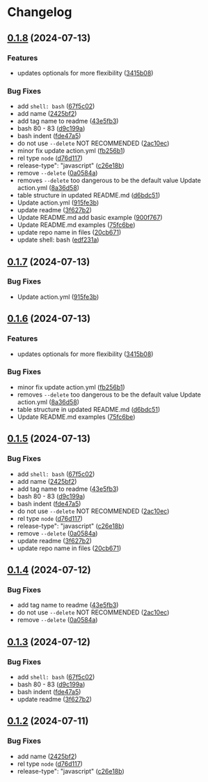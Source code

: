 # Changelog

## [0.1.8](https://github.com/devuri/rdx-release-deployer-action/compare/v0.1.7...v0.1.8) (2024-07-13)


### Features

* updates optionals for more flexibility ([3415b08](https://github.com/devuri/rdx-release-deployer-action/commit/3415b08f8933719ee8c0a98ed31bafc1669063de))


### Bug Fixes

* add `shell: bash` ([67f5c02](https://github.com/devuri/rdx-release-deployer-action/commit/67f5c02c42d766b43e5c4351058bcbe0d66489ed))
* add name ([2425bf2](https://github.com/devuri/rdx-release-deployer-action/commit/2425bf2d2552573e9f72d5b7fd2e89938433319c))
* add tag name to readme ([43e5fb3](https://github.com/devuri/rdx-release-deployer-action/commit/43e5fb3593f7bdacc681ccbf3c738cd1a41859be))
* bash 80 - 83 ([d9c199a](https://github.com/devuri/rdx-release-deployer-action/commit/d9c199a34f4a0d76cb045c1426f200af1540e4e2))
* bash indent ([fde47a5](https://github.com/devuri/rdx-release-deployer-action/commit/fde47a5b0279d97201c531886d2cda512621d9e9))
* do not use `--delete` NOT RECOMMENDED ([2ac10ec](https://github.com/devuri/rdx-release-deployer-action/commit/2ac10ec8e05f85eeb943526b89c19ebec38802b7))
* minor fix update action.yml ([fb256b1](https://github.com/devuri/rdx-release-deployer-action/commit/fb256b1de0ca10611d250fba6f858217e132d5c8))
* rel type `node` ([d76d117](https://github.com/devuri/rdx-release-deployer-action/commit/d76d117acb7e1ba5c4be8e2aed34487f1823b3aa))
* release-type": "javascript" ([c26e18b](https://github.com/devuri/rdx-release-deployer-action/commit/c26e18b6f5fb9e645d780135328bd189d99b3d32))
* remove `--delete` ([0a0584a](https://github.com/devuri/rdx-release-deployer-action/commit/0a0584ac35c4925507a52ddafdd16e7056b7f3cc))
* removes `--delete` too dangerous to be the default value Update action.yml ([8a36d58](https://github.com/devuri/rdx-release-deployer-action/commit/8a36d58b0b035f49569e13a5db617b4c37e51c82))
* table structure in updated README.md ([d6bdc51](https://github.com/devuri/rdx-release-deployer-action/commit/d6bdc51effa7c6c8b2f5829cec3e5a97f8538d62))
* Update action.yml ([915fe3b](https://github.com/devuri/rdx-release-deployer-action/commit/915fe3bb1b12490d02c922286458e9377a0ce455))
* update readme ([3f627b2](https://github.com/devuri/rdx-release-deployer-action/commit/3f627b29ded49a0a6269385e04a728367be831e1))
* Update README.md add basic example ([900f767](https://github.com/devuri/rdx-release-deployer-action/commit/900f7675c5a670d6e78eeb33b4221ae91f08b95d))
* Update README.md examples ([75fc6be](https://github.com/devuri/rdx-release-deployer-action/commit/75fc6be29ebe34632fc2a495c9703fd309c2f3ee))
* update repo name in files ([20cb671](https://github.com/devuri/rdx-release-deployer-action/commit/20cb6712ef387a1d9ff0c101cccbe5d8b61a460d))
* update shell: bash ([edf231a](https://github.com/devuri/rdx-release-deployer-action/commit/edf231ae27e6b42a73d96bae37b9387b37c44294))

## [0.1.7](https://github.com/devuri/rdx-release-deployer-action/compare/rdx-release-deployer-action-v0.1.6...rdx-release-deployer-action-v0.1.7) (2024-07-13)


### Bug Fixes

* Update action.yml ([915fe3b](https://github.com/devuri/rdx-release-deployer-action/commit/915fe3bb1b12490d02c922286458e9377a0ce455))

## [0.1.6](https://github.com/devuri/rdx-release-deployer-action/compare/rdx-release-deployer-action-v0.1.5...rdx-release-deployer-action-v0.1.6) (2024-07-13)


### Features

* updates optionals for more flexibility ([3415b08](https://github.com/devuri/rdx-release-deployer-action/commit/3415b08f8933719ee8c0a98ed31bafc1669063de))


### Bug Fixes

* minor fix update action.yml ([fb256b1](https://github.com/devuri/rdx-release-deployer-action/commit/fb256b1de0ca10611d250fba6f858217e132d5c8))
* removes `--delete` too dangerous to be the default value Update action.yml ([8a36d58](https://github.com/devuri/rdx-release-deployer-action/commit/8a36d58b0b035f49569e13a5db617b4c37e51c82))
* table structure in updated README.md ([d6bdc51](https://github.com/devuri/rdx-release-deployer-action/commit/d6bdc51effa7c6c8b2f5829cec3e5a97f8538d62))
* Update README.md examples ([75fc6be](https://github.com/devuri/rdx-release-deployer-action/commit/75fc6be29ebe34632fc2a495c9703fd309c2f3ee))

## [0.1.5](https://github.com/devuri/rd-release-deployer-action/compare/rdx-release-deployer-action-v0.1.4...rdx-release-deployer-action-v0.1.5) (2024-07-13)


### Bug Fixes

* add `shell: bash` ([67f5c02](https://github.com/devuri/rd-release-deployer-action/commit/67f5c02c42d766b43e5c4351058bcbe0d66489ed))
* add name ([2425bf2](https://github.com/devuri/rd-release-deployer-action/commit/2425bf2d2552573e9f72d5b7fd2e89938433319c))
* add tag name to readme ([43e5fb3](https://github.com/devuri/rd-release-deployer-action/commit/43e5fb3593f7bdacc681ccbf3c738cd1a41859be))
* bash 80 - 83 ([d9c199a](https://github.com/devuri/rd-release-deployer-action/commit/d9c199a34f4a0d76cb045c1426f200af1540e4e2))
* bash indent ([fde47a5](https://github.com/devuri/rd-release-deployer-action/commit/fde47a5b0279d97201c531886d2cda512621d9e9))
* do not use `--delete` NOT RECOMMENDED ([2ac10ec](https://github.com/devuri/rd-release-deployer-action/commit/2ac10ec8e05f85eeb943526b89c19ebec38802b7))
* rel type `node` ([d76d117](https://github.com/devuri/rd-release-deployer-action/commit/d76d117acb7e1ba5c4be8e2aed34487f1823b3aa))
* release-type": "javascript" ([c26e18b](https://github.com/devuri/rd-release-deployer-action/commit/c26e18b6f5fb9e645d780135328bd189d99b3d32))
* remove `--delete` ([0a0584a](https://github.com/devuri/rd-release-deployer-action/commit/0a0584ac35c4925507a52ddafdd16e7056b7f3cc))
* update readme ([3f627b2](https://github.com/devuri/rd-release-deployer-action/commit/3f627b29ded49a0a6269385e04a728367be831e1))
* update repo name in files ([20cb671](https://github.com/devuri/rd-release-deployer-action/commit/20cb6712ef387a1d9ff0c101cccbe5d8b61a460d))

## [0.1.4](https://github.com/devuri/rd-web-app-release-deployer-action/compare/rd-web-app-release-deployer-action-v0.1.3...rd-web-app-release-deployer-action-v0.1.4) (2024-07-12)


### Bug Fixes

* add tag name to readme ([43e5fb3](https://github.com/devuri/rd-web-app-release-deployer-action/commit/43e5fb3593f7bdacc681ccbf3c738cd1a41859be))
* do not use `--delete` NOT RECOMMENDED ([2ac10ec](https://github.com/devuri/rd-web-app-release-deployer-action/commit/2ac10ec8e05f85eeb943526b89c19ebec38802b7))
* remove `--delete` ([0a0584a](https://github.com/devuri/rd-web-app-release-deployer-action/commit/0a0584ac35c4925507a52ddafdd16e7056b7f3cc))

## [0.1.3](https://github.com/devuri/rd-web-app-release-deployer-action/compare/rd-web-app-release-deployer-action-v0.1.2...rd-web-app-release-deployer-action-v0.1.3) (2024-07-12)


### Bug Fixes

* add `shell: bash` ([67f5c02](https://github.com/devuri/rd-web-app-release-deployer-action/commit/67f5c02c42d766b43e5c4351058bcbe0d66489ed))
* bash 80 - 83 ([d9c199a](https://github.com/devuri/rd-web-app-release-deployer-action/commit/d9c199a34f4a0d76cb045c1426f200af1540e4e2))
* bash indent ([fde47a5](https://github.com/devuri/rd-web-app-release-deployer-action/commit/fde47a5b0279d97201c531886d2cda512621d9e9))
* update readme ([3f627b2](https://github.com/devuri/rd-web-app-release-deployer-action/commit/3f627b29ded49a0a6269385e04a728367be831e1))

## [0.1.2](https://github.com/devuri/rd-web-app-release-deployer-action/compare/rd-web-app-release-deployer-action-v0.1.1...rd-web-app-release-deployer-action-v0.1.2) (2024-07-11)


### Bug Fixes

* add name ([2425bf2](https://github.com/devuri/rd-web-app-release-deployer-action/commit/2425bf2d2552573e9f72d5b7fd2e89938433319c))
* rel type `node` ([d76d117](https://github.com/devuri/rd-web-app-release-deployer-action/commit/d76d117acb7e1ba5c4be8e2aed34487f1823b3aa))
* release-type": "javascript" ([c26e18b](https://github.com/devuri/rd-web-app-release-deployer-action/commit/c26e18b6f5fb9e645d780135328bd189d99b3d32))
